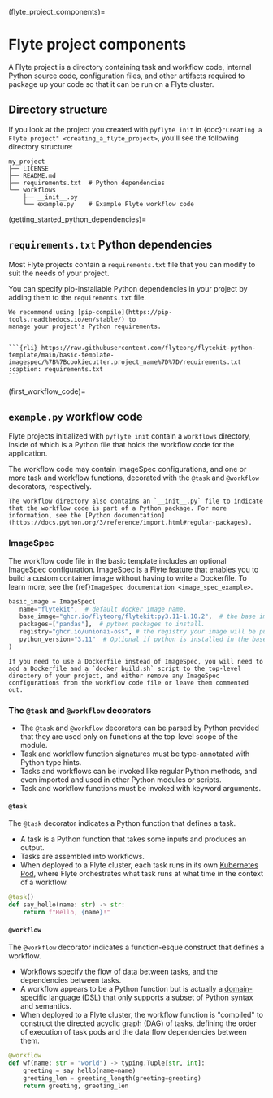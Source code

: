 (flyte_project_components)=
# Flyte project components

A Flyte project is a directory containing task and workflow code, internal Python source code, configuration files, and other artifacts required to package up your code so that it can be run on a Flyte cluster.

## Directory structure

If you look at the project you created with `pyflyte init` in {doc}`"Creating a Flyte project" <creating_a_flyte_project>`, you'll see the following directory structure:

```{code-block} bash
my_project
├── LICENSE
├── README.md
├── requirements.txt  # Python dependencies
└── workflows
    ├── __init__.py
    └── example.py    # Example Flyte workflow code
```

(getting_started_python_dependencies)=

## `requirements.txt` Python dependencies

Most Flyte projects contain a `requirements.txt` file that you can modify to suit the needs of your project.

You can specify pip-installable Python dependencies in your project by adding them to the
`requirements.txt` file.

```{note}
We recommend using [pip-compile](https://pip-tools.readthedocs.io/en/stable/) to
manage your project's Python requirements.
```

````{dropdown} See requirements.txt

```{rli} https://raw.githubusercontent.com/flyteorg/flytekit-python-template/main/basic-template-imagespec/%7B%7Bcookiecutter.project_name%7D%7D/requirements.txt
:caption: requirements.txt
```

````

(first_workflow_code)=

## `example.py` workflow code

Flyte projects initialized with `pyflyte init` contain a `workflows` directory, inside of which is a Python file that holds the workflow code for the application.

The workflow code may contain ImageSpec configurations, and one or more task and workflow functions, decorated with the `@task` and `@workflow` decorators, respectively.

```{note}
The workflow directory also contains an `__init__.py` file to indicate that the workflow code is part of a Python package. For more information, see the [Python documentation](https://docs.python.org/3/reference/import.html#regular-packages).
```

### ImageSpec

The workflow code file in the basic template includes an optional ImageSpec configuration. ImageSpec is a Flyte feature that enables you to build a custom container image without having to write a Dockerfile. To learn more, see the {ref}`ImageSpec documentation <image_spec_example>`.

```python
basic_image = ImageSpec(
   name="flytekit",  # default docker image name.
   base_image="ghcr.io/flyteorg/flytekit:py3.11-1.10.2",  # the base image that flytekit will use to build your image.
   packages=["pandas"],  # python packages to install.
   registry="ghcr.io/unionai-oss", # the registry your image will be pushed to.
   python_version="3.11"  # Optional if python is installed in the base image.
)
```

```{note}
If you need to use a Dockerfile instead of ImageSpec, you will need to add a Dockerfile and a `docker_build.sh` script to the top-level directory of your project, and either remove any ImageSpec configurations from the workflow code file or leave them commented out.
```

### The `@task` and `@workflow` decorators

* The `@task` and `@workflow` decorators can be parsed by Python provided that they are used only on functions at the top-level scope of the module.
* Task and workflow function signatures must be type-annotated with Python type hints.
* Tasks and workflows can be invoked like regular Python methods, and even imported and used in other Python modules or scripts.
* Task and workflow functions must be invoked with keyword arguments.

#### `@task`

The `@task` decorator indicates a Python function that defines a task.

* A task is a Python function that takes some inputs and produces an output.
* Tasks are assembled into workflows.
* When deployed to a Flyte cluster, each task runs in its own [Kubernetes Pod](https://kubernetes.io/docs/concepts/workloads/pods/), where Flyte orchestrates what task runs at what time in the context of a workflow.

```python
@task()
def say_hello(name: str) -> str:
    return f"Hello, {name}!"
```

#### `@workflow`

The `@workflow` decorator indicates a function-esque construct that defines a workflow.

* Workflows specify the flow of data between tasks, and the dependencies between tasks.
* A workflow appears to be a Python function but is actually a [domain-specific language (DSL)](https://en.wikipedia.org/wiki/Domain-specific_language) that only supports a subset of Python syntax and semantics.
* When deployed to a Flyte cluster, the workflow function is "compiled" to construct the directed acyclic graph (DAG) of tasks, defining the order of execution of task pods and the data flow dependencies between them.

```python
@workflow
def wf(name: str = "world") -> typing.Tuple[str, int]:
    greeting = say_hello(name=name)
    greeting_len = greeting_length(greeting=greeting)
    return greeting, greeting_len
```

